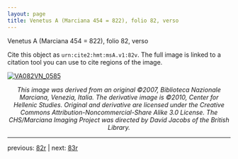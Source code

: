 ```yaml
---
layout: page
title: Venetus A (Marciana 454 = 822), folio 82, verso
---
```


Venetus A (Marciana 454 = 822), folio 82, verso

Cite this object as `urn:cite2:hmt:msA.v1:82v`.  The full image is linked to a citation tool you can use to cite regions of the image.

[![VA082VN_0585](http://www.homermultitext.org/iipsrv?IIIF=/project/homer/pyramidal/deepzoom/hmt/vaimg/2017a/VA082VN_0585.tif/full/800,/0/default.jpg)](http://www.homermultitext.org/ict2/?urn=urn:cite2:hmt:vaimg.2017a:VA082VN_0585) 

<p style="text-align: center; font-style: italic;">This image was derived from an original ©2007, Biblioteca Nazionale Marciana, Venezia, Italia. The derivative image is ©2010, Center for Hellenic Studies. Original and derivative are licensed under the Creative Commons Attribution-Noncommercial-Share Alike 3.0 License. The CHS/Marciana Imaging Project was directed by David Jacobs of the British Library.</p>

---

previous: [82r](../82r/) | next: [83r](../83r/)